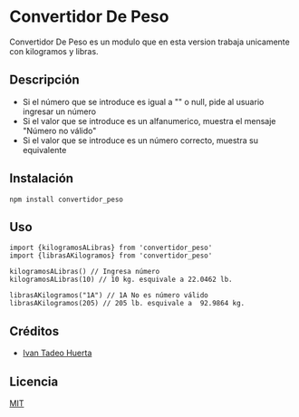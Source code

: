 # Convertidor De Peso

Convertidor De Peso es un modulo que en esta version trabaja unicamente con kilogramos y libras. 

## Descripción

- Si el número que se introduce es igual a "" o null, pide al usuario ingresar un número  
- Si el valor que se introduce es un alfanumerico, muestra el mensaje "Número no válido"
- Si el valor que se introduce es un número correcto, muestra su equivalente

## Instalación

```
npm install convertidor_peso
```

## Uso

```
import {kilogramosALibras} from 'convertidor_peso'
import {librasAKilogramos} from 'convertidor_peso'

kilogramosALibras() // Ingresa número
kilogramosALibras(10) // 10 kg. esquivale a 22.0462 lb.

librasAKilogramos("1A") // 1A No es número válido
librasAKilogramos(205) // 205 lb. esquivale a  92.9864 kg.

```

## Créditos
- [Ivan Tadeo Huerta](https://www.facebook.com/profile.php?id=100011351931295)

## Licencia

[MIT](https://opensource.org/licenses/MIT)

